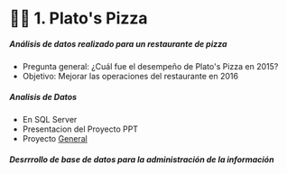 # 🍕🍕  1.  Plato's Pizza

##### Análisis de datos realizado para un restaurante de pizza 
+ Pregunta general: ¿Cuál fue el desempeño de Plato's Pizza en 2015? 
+ Objetivo: Mejorar las operaciones del restaurante en 2016


##### Analisis de Datos 
+ En SQL Server
+ Presentacion del Proyecto PPT
+ Proyecto [General](https://github.com/EvelynOr/4.Portafolio/tree/main/Empresarial/Pizza%20Challenge)

##### Desrrrollo de base de datos para la administración de la información
  

